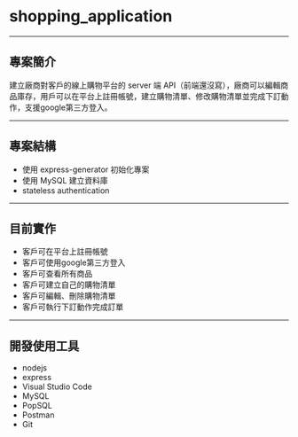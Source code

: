 # shopping_application

---

## 專案簡介

建立廠商對客戶的線上購物平台的 server 端 API（前端還沒寫），廠商可以編輯商品庫存，用戶可以在平台上註冊帳號，建立購物清單、修改購物清單並完成下訂動作，支援google第三方登入。

---

## 專案結構

- 使用 express-generator 初始化專案
- 使用 MySQL 建立資料庫
- stateless authentication

---

## 目前實作

- 客戶可在平台上註冊帳號
- 客戶可使用google第三方登入
- 客戶可查看所有商品
- 客戶可建立自己的購物清單
- 客戶可編輯、刪除購物清單
- 客戶可執行下訂動作完成訂單

---

## 開發使用工具

- nodejs
- express
- Visual Studio Code
- MySQL
- PopSQL
- Postman
- Git
